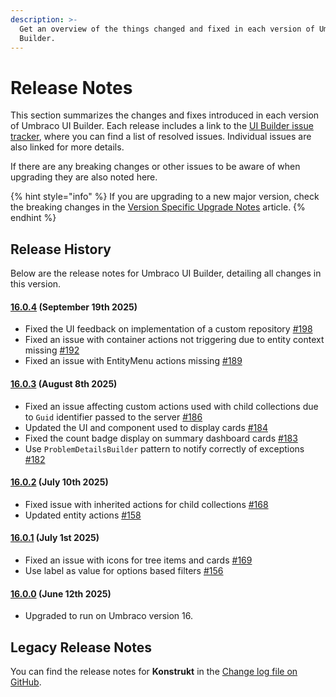 ```yaml
---
description: >-
  Get an overview of the things changed and fixed in each version of Umbraco UI
  Builder.
---
```


# Release Notes

This section summarizes the changes and fixes introduced in each version of Umbraco UI Builder. Each release includes a link to the [UI Builder issue tracker](https://github.com/umbraco/Umbraco.UIBuilder.Issues/issues), where you can find a list of resolved issues. Individual issues are also linked for more details.

If there are any breaking changes or other issues to be aware of when upgrading they are also noted here.

{% hint style="info" %}
If you are upgrading to a new major version, check the breaking changes in the [Version Specific Upgrade Notes](upgrading/version-specific.md) article.
{% endhint %}

## Release History

Below are the release notes for Umbraco UI Builder, detailing all changes in this version.

#### [**16.0.4**](https://github.com/umbraco/Umbraco.UIBuilder.Issues/issues?q=is%3Aissue+is%3Aclosed+label%3Arelease%2F16.0.4) **(September 19th 2025)**

* Fixed the UI feedback on implementation of a custom repository [#198](https://github.com/umbraco/Umbraco.UIBuilder.Issues/issues/198)
* Fixed an issue with container actions not triggering due to entity context missing [#192](https://github.com/umbraco/Umbraco.UIBuilder.Issues/issues/192)
* Fixed an issue with EntityMenu actions missing [#189](https://github.com/umbraco/Umbraco.UIBuilder.Issues/issues/189)

#### [**16.0.3**](https://github.com/umbraco/Umbraco.UIBuilder.Issues/issues?q=is%3Aissue+is%3Aclosed+label%3Arelease%2F16.0.3) **(August 8th 2025)**

* Fixed an issue affecting custom actions used with child collections due to `Guid` identifier passed to the server [#186](https://github.com/umbraco/Umbraco.UIBuilder.Issues/issues/186)
* Updated the UI and component used to display cards [#184](https://github.com/umbraco/Umbraco.UIBuilder.Issues/issues/185)
* Fixed the count badge display on summary dashboard cards [#183](https://github.com/umbraco/Umbraco.UIBuilder.Issues/issues/183)
* Use `ProblemDetailsBuilder` pattern to notify correctly of exceptions [#182](https://github.com/umbraco/Umbraco.UIBuilder.Issues/issues/182)

#### [**16.0.2**](https://github.com/umbraco/Umbraco.UIBuilder.Issues/issues?q=is%3Aissue+is%3Aclosed+label%3Arelease%2F16.0.2) **(July 10th 2025)**

* Fixed issue with inherited actions for child collections [#168](https://github.com/umbraco/Umbraco.UIBuilder.Issues/issues/168)
* Updated entity actions [#158](https://github.com/umbraco/Umbraco.UIBuilder.Issues/issues/158)

#### [**16.0.1**](https://github.com/umbraco/Umbraco.UIBuilder.Issues/issues?q=is%3Aissue+is%3Aclosed+label%3Arelease%2F16.0.1) **(July 1st 2025)**

* Fixed an issue with icons for tree items and cards [#169](https://github.com/umbraco/Umbraco.UIBuilder.Issues/issues/169)
* Use label as value for options based filters [#156](https://github.com/umbraco/Umbraco.UIBuilder.Issues/issues/156#issuecomment-2963229593)

#### [**16.0.0**](https://github.com/umbraco/Umbraco.UIBuilder.Issues/issues?q=is%3Aissue+is%3Aclosed+label%3Arelease%2F16.0.0) **(June 12th 2025)**

* Upgraded to run on Umbraco version 16.

## Legacy Release Notes

You can find the release notes for **Konstrukt** in the [Change log file on GitHub](changelog-archive/changelog.md).
